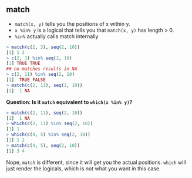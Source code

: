 ## match

* `match(x, y)` tells you the positions of x within y.
* `x %in% y` is a logical that tells you that `match(x, y)` has length > 0.
* `%in%` actually calls match internally

```R
> match(c(2, 3), seq(2, 10))
[1] 1 2
> c(2, 3) %in% seq(2, 10)
[1] TRUE TRUE
## no matches results in NA
> c(2, 11) %in% seq(2, 10)
[1]  TRUE FALSE
> match(c(2, 11), seq(2, 10))
[1]  1 NA
```

**Question: Is it `match` equivalent to `which(x %in% y)`?**

```R
> match(c(2, 11), seq(2, 10))
[1]  1 NA
> which(c(2, 11) %in% seq(2, 10))
[1] 1
> which(c(4, 5) %in% seq(2, 10))
[1] 1 2
> match(c(4, 5), seq(2, 10))
[1] 3 4
```

Nope, `match` is different, since it will get you the actual positions.  `which` will just render the logicals, which is not what you want in this case.
